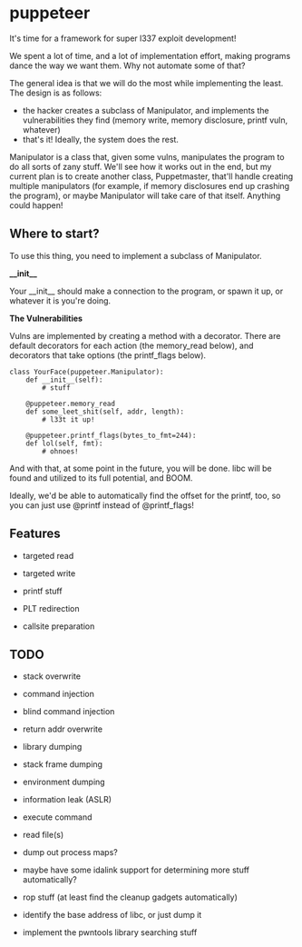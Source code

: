 # puppeteer

It's time for a framework for super l337 exploit development!

We spent a lot of time, and a lot of implementation effort, making programs dance the way we want them. Why not automate some of that?

The general idea is that we will do the most while implementing the least. The design is as follows:

- the hacker creates a subclass of Manipulator, and implements the vulnerabilities they find (memory write, memory disclosure, printf vuln, whatever)
- that's it! Ideally, the system does the rest.

Manipulator is a class that, given some vulns, manipulates the program to do all sorts of zany stuff. We'll see how it works out in the end, but my current plan is to create another class, Puppetmaster, that'll handle creating multiple manipulators (for example, if memory disclosures end up crashing the program), or maybe Manipulator will take care of that itself. Anything could happen!

## Where to start?

To use this thing, you need to implement a subclass of Manipulator.

**\_\_init\_\_**

Your \_\_init\_\_ should make a connection to the program, or spawn it up, or whatever it is you're doing.

**The Vulnerabilities**

Vulns are implemented by creating a method with a decorator. There are default decorators for each action (the memory\_read below), and decorators that take options (the printf\_flags below).

	class YourFace(puppeteer.Manipulator):
		def __init__(self):
			# stuff

		@puppeteer.memory_read
		def some_leet_shit(self, addr, length):
			# l33t it up!

		@puppeteer.printf_flags(bytes_to_fmt=244):
		def lol(self, fmt):
			# ohnoes!

And with that, at some point in the future, you will be done. libc will be found and utilized to its full potential, and BOOM.

Ideally, we'd be able to automatically find the offset for the printf, too, so you can just use @printf instead of @printf\_flags!

## Features

- targeted read
- targeted write
- printf stuff

- PLT redirection
- callsite preparation

## TODO

- stack overwrite
- command injection
- blind command injection

- return addr overwrite
- library dumping
- stack frame dumping
- environment dumping
- information leak (ASLR)
- execute command
- read file(s)
- dump out process maps?

- maybe have some idalink support for determining more stuff automatically?
- rop stuff (at least find the cleanup gadgets automatically)
- identify the base address of libc, or just dump it
- implement the pwntools library searching stuff
